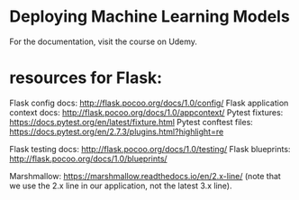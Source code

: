 # Deploying Machine Learning Models
For the documentation, visit the course on Udemy.

# resources for Flask:
Flask config docs: http://flask.pocoo.org/docs/1.0/config/
Flask application context docs: http://flask.pocoo.org/docs/1.0/appcontext/
Pytest fixtures: https://docs.pytest.org/en/latest/fixture.html
Pytest conftest files: https://docs.pytest.org/en/2.7.3/plugins.html?highlight=re

Flask testing docs: http://flask.pocoo.org/docs/1.0/testing/
Flask blueprints: http://flask.pocoo.org/docs/1.0/blueprints/

Marshmallow: https://marshmallow.readthedocs.io/en/2.x-line/ (note that we use the 2.x line in our application, not the latest 3.x line).


